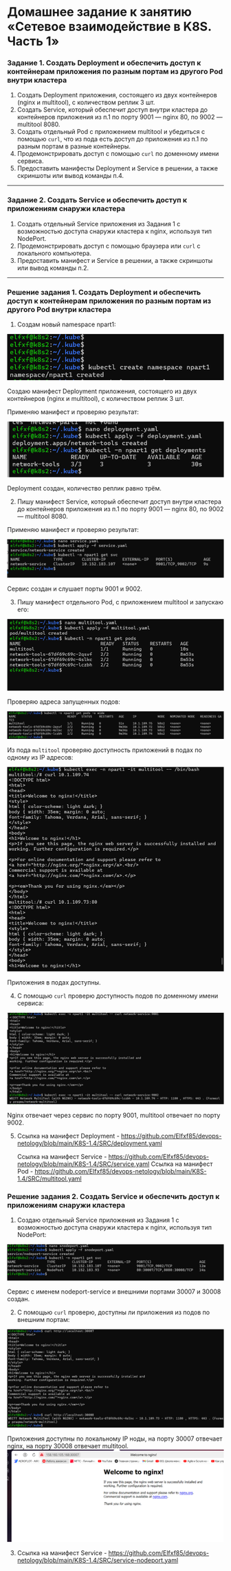 
# Домашнее задание к занятию «Сетевое взаимодействие в K8S. Часть 1»

### Задание 1. Создать Deployment и обеспечить доступ к контейнерам приложения по разным портам из другого Pod внутри кластера

1. Создать Deployment приложения, состоящего из двух контейнеров (nginx и multitool), с количеством реплик 3 шт.
2. Создать Service, который обеспечит доступ внутри кластера до контейнеров приложения из п.1 по порту 9001 — nginx 80, по 9002 — multitool 8080.
3. Создать отдельный Pod с приложением multitool и убедиться с помощью `curl`, что из пода есть доступ до приложения из п.1 по разным портам в разные контейнеры.
4. Продемонстрировать доступ с помощью `curl` по доменному имени сервиса.
5. Предоставить манифесты Deployment и Service в решении, а также скриншоты или вывод команды п.4.

------

### Задание 2. Создать Service и обеспечить доступ к приложениям снаружи кластера

1. Создать отдельный Service приложения из Задания 1 с возможностью доступа снаружи кластера к nginx, используя тип NodePort.
2. Продемонстрировать доступ с помощью браузера или `curl` с локального компьютера.
3. Предоставить манифест и Service в решении, а также скриншоты или вывод команды п.2.

------

### Решение задания 1. Создать Deployment и обеспечить доступ к контейнерам приложения по разным портам из другого Pod внутри кластера

1. Cоздам новый namespace npart1:

![img_1](IMG/task1.png)

Создаю манифест Deployment приложения, состоящего из двух контейнеров (nginx и multitool), с количеством реплик 3 шт.

Применяю манифест и проверяю результат:

![img_2](IMG/task2.png)

Deployment создан, количество реплик равно трём.

2. Пишу манифест Service, который обеспечит доступ внутри кластера до контейнеров приложения из п.1 по порту 9001 — nginx 80, по 9002 — multitool 8080.

Применяю манифест и проверяю результат:

![img_3](IMG/task3.png)

Сервис создан и слушает порты 9001 и 9002.

3. Пишу манифест отдельного Pod, с приложением multitool и запускаю его:

![img_4](IMG/task4.png)


Проверяю адреса запущенных подов:

![img_5](IMG/task5.png)

Из пода `multitool` проверяю доступность приложений в подах по одному из IP адресов:

![img_7](IMG/task6.png)

Приложения в подах доступны.

4. С помощью `curl` проверю доступность подов по доменному имени сервиса:

![img_8](IMG/task7.png)

Nginx отвечает через сервис по порту 9001, multitool отвечает по порту 9002.

5. Ссылка на манифест Deployment - https://github.com/Elfxf85/devops-netology/blob/main/K8S-1.4/SRC/deployment.yaml

   Ссылка на манифест Service - https://github.com/Elfxf85/devops-netology/blob/main/K8S-1.4/SRC/service.yaml
   Ссылка на манифест Pod - https://github.com/Elfxf85/devops-netology/blob/main/K8S-1.4/SRC/multitool.yaml

### Решение задания 2. Создать Service и обеспечить доступ к приложениям снаружи кластера

1. Создаю отдельный Service приложения из Задания 1 с возможностью доступа снаружи кластера к nginx, используя тип NodePort:

![img_9](IMG/task8.png)

Сервис с именем nodeport-service и внешними портами 30007 и 30008 создан.

2. С помощью `curl` проверю, доступны ли приложения из подов по внешним портам:

![img_10](IMG/task9.png)

Приложения доступны по локальному IP ноды, на порту 30007 отвечает nginx, на порту 30008 отвечает multitool.
![img_11](IMG/task10.png)

3. Ссылка на манифест Service - https://github.com/Elfxf85/devops-netology/blob/main/K8S-1.4/SRC/service-nodeport.yaml